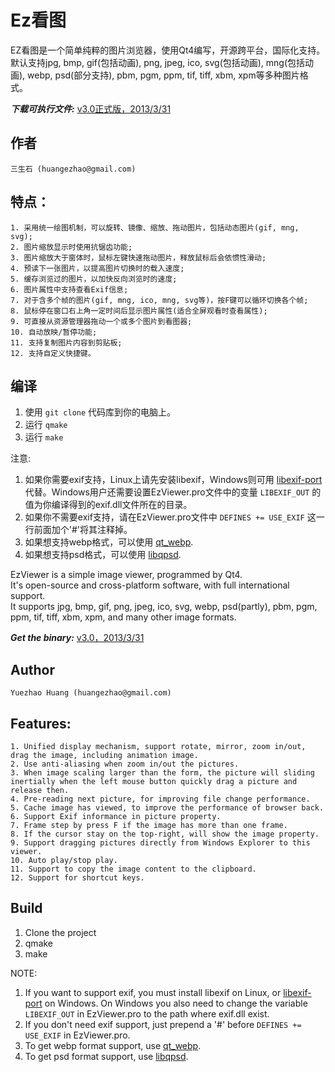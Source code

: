 Ez看图
=======

EZ看图是一个简单纯粹的图片浏览器，使用Qt4编写，开源跨平台，国际化支持。   
默认支持jpg, bmp, gif(包括动画), png, jpeg, ico, svg(包括动画),  mng(包括动画), webp, psd(部分支持), pbm, pgm, ppm, tif, tiff, xbm, xpm等多种图片格式。     

***下载可执行文件:*** [v3.0正式版，2013/3/31](http://goo.gl/n8hvO)

作者
--------------------
    三生石 (huangezhao@gmail.com)	
    
特点：
--------------------
    1. 采用统一绘图机制，可以旋转、镜像、缩放、拖动图片，包括动态图片(gif, mng, svg);
    2. 图片缩放显示时使用抗锯齿功能;
    3. 图片缩放大于窗体时，鼠标左键快速拖动图片，释放鼠标后会依惯性滑动;
    4. 预读下一张图片，以提高图片切换时的载入速度;
    5. 缓存浏览过的图片，以加快反向浏览时的速度;
    6. 图片属性中支持查看Exif信息;
    7. 对于含多个帧的图片(gif, mng, ico, mng, svg等)，按F键可以循环切换各个帧;
    8. 鼠标停在窗口右上角一定时间后显示图片属性(适合全屏观看时查看属性);
    9. 可直接从资源管理器拖动一个或多个图片到看图器;
    10. 自动放映/暂停功能;
    11. 支持复制图片内容到剪贴板;
    12. 支持自定义快捷键。

编译
--------------------
1. 使用 `git clone` 代码库到你的电脑上。
2. 运行 `qmake`
3. 运行 `make`

注意: 

1. 如果你需要exif支持，Linux上请先安装libexif，Windows则可用 [libexif-port](https://github.com/wang-bin/libexif-port) 代替。Windows用户还需要设置EzViewer.pro文件中的变量 `LIBEXIF_OUT` 的值为你编译得到的exif.dll文件所在的目录。
2. 如果你不需要exif支持，请在EzViewer.pro文件中 `DEFINES += USE_EXIF` 这一行前面加个'#'将其注释掉。
3. 如果想支持webp格式，可以使用 [qt_webp](http://github.com/cor3ntin/qt_webp).
4. 如果想支持psd格式，可以使用 [libqpsd](http://github.com/Code-ReaQtor/libqpsd).
    
    
EzViewer is a simple image viewer, programmed by Qt4.   
It's open-source and cross-platform software, with full international support.   
It supports jpg, bmp, gif, png, jpeg, ico, svg, webp, psd(partly), pbm, pgm, ppm, tif, tiff, xbm, xpm, and many other image formats.

***Get the binary:*** [v3.0，2013/3/31](http://goo.gl/n8hvO)

Author
--------------------
	Yuezhao Huang (huangezhao@gmail.com)	
    
Features:
--------------------
	1. Unified display mechanism, support rotate, mirror, zoom in/out, drag the image, including animation image.
	2. Use anti-aliasing when zoom in/out the pictures.
	3. When image scaling larger than the form, the picture will sliding inertially when the left mouse button quickly drag a picture and release then.
	4. Pre-reading next picture, for improving file change performance.
	5. Cache image has viewed, to improve the performance of browser back.
	6. Support Exif informance in picture property.
	7. Frame step by press F if the image has more than one frame.
	8. If the cursor stay on the top-right, will show the image property.
	9. Support dragging pictures directly from Windows Explorer to this viewer.
	10. Auto play/stop play.
	11. Support to copy the image content to the clipboard.
	12. Support for shortcut keys.

Build
--------------------
1. Clone the project
2. qmake
3. make

NOTE: 

1. If you want to support exif, you must install libexif on Linux, or [libexif-port](https://github.com/wang-bin/libexif-port) on Windows. On Windows you also need to change the variable `LIBEXIF_OUT` in EzViewer.pro to the path where exif.dll exist.
2. If you don't need exif support, just prepend a '#' before `DEFINES += USE_EXIF` in EzViewer.pro.
3. To get webp format support, use [qt_webp](http://github.com/cor3ntin/qt_webp).
4. To get psd format support, use [libqpsd](http://github.com/Code-ReaQtor/libqpsd).